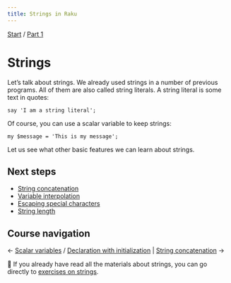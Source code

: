```yaml
---
title: Strings in Raku
---
```


[Start](../) / [Part 1](../part1)

# Strings

Let’s talk about strings. We already used strings in a number of previous programs. All of them are also called string literals. A string literal is some text in quotes:

    say 'I am a string literal';

Of course, you can use a scalar variable to keep strings:

    my $message = 'This is my message';

Let us see what other basic features we can learn about strings.

## Next steps

* [String concatenation](string-concatenation)
* [Variable interpolation](variable-interpolation)
* [Escaping special characters](escaping-special-characters)
* [String length](string-length)

## Course navigation

← [Scalar variables](../scalar-variables) / [Declaration with initialization](../scalar-variables/declaration-with-initialization) | [String concatenation](string-concatenation) →

💪 If you already have read all the materials about strings, you can go directly to [exercises on strings](exercises).
